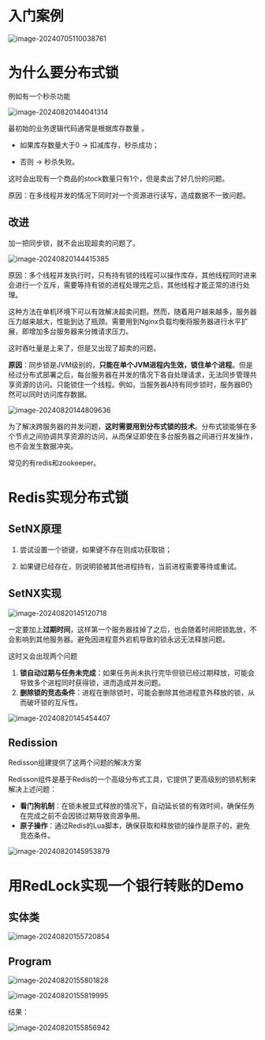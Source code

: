 # 入门案例

![image-20240705110038761](assets/image-20240705110038761.png)

# 为什么要分布式锁

例如有一个秒杀功能

![image-20240820144041314](assets/image-20240820144041314.png)

最初始的业务逻辑代码通常是根据库存数量 。	

- 如果库存数量大于0 -> 扣减库存，秒杀成功；

- 否则 -> 秒杀失败。

  

这时会出现有一个商品的stock数量只有1个，但是卖出了好几份的问题。

原因：在多线程并发的情况下同时对一个资源进行读写，造成数据不一致问题。



## 改进

加一把同步锁，就不会出现超卖的问题了。

![image-20240820144415385](assets/image-20240820144415385.png)

原因：多个线程并发执行时，只有持有锁的线程可以操作库存，其他线程同时进来会进行一个互斥，需要等持有锁的进程处理完之后，其他线程才能正常的进行处理。



这种方法在单机环境下可以有效解决超卖问题。然而，随着用户越来越多，服务器压力越来越大，性能到达了瓶颈。需要用到Nginx负载均衡将服务器进行水平扩展，即增加多台服务器来分摊请求压力。

这时吞吐量是上来了，但是又出现了超卖的问题。





**原因**：同步锁是JVM级别的，**只能在单个JVM进程内生效，锁住单个进程**。但是经过分布式部署之后，每台服务器在并发的情况下各自处理请求，无法同步管理共享资源的访问。只能锁住一个线程。例如，当服务器A持有同步锁时，服务器B仍然可以同时访问库存数据。

![image-20240820144809636](assets/image-20240820144809636.png)



为了解决跨服务器的并发问题，**这时需要用到分布式锁的技术**。分布式锁能够在多个节点之间协调共享资源的访问，从而保证即使在多台服务器之间进行并发操作，也不会发生数据冲突。

常见的有redis和zookeeper。



# Redis实现分布式锁

## SetNX原理

1. 尝试设置一个锁键，如果键不存在则成功获取锁；

2. 如果键已经存在，则说明锁被其他进程持有，当前进程需要等待或重试。

   

## SetNX实现



![image-20240820145120718](assets/image-20240820145120718.png)

一定要加上**过期时间**，这样第一个服务器挂掉了之后，也会随着时间把锁匙放，不会影响到其他服务器。避免因进程意外宕机导致的锁永远无法释放问题。



这时又会出现两个问题

1. **锁自动过期与任务未完成**：如果任务尚未执行完毕但锁已经过期释放，可能会导致多个进程同时获得锁，进而造成并发问题。
2. **删除锁的竞态条件**：进程在删除锁时，可能会删除其他进程意外释放的锁，从而破坏锁的互斥性。

![image-20240820145454407](assets/image-20240820145454407.png)

## Redission

Redisson组建提供了这两个问题的解决方案

Redisson组件是基于Redis的一个高级分布式工具，它提供了更高级别的锁机制来解决上述问题：

- **看门狗机制**：在锁未被显式释放的情况下，自动延长锁的有效时间，确保任务在完成之前不会因锁过期导致资源争用。
- **原子操作**：通过Redis的Lua脚本，确保获取和释放锁的操作是原子的，避免竞态条件。

![image-20240820145953879](assets/image-20240820145953879.png)

# 用RedLock实现一个银行转账的Demo

## 实体类

![image-20240820155720854](assets/image-20240820155720854.png)

## Program

![image-20240820155801828](assets/image-20240820155801828.png)

![image-20240820155819995](assets/image-20240820155819995.png)

结果：

![image-20240820155856942](assets/image-20240820155856942.png)